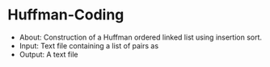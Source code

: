 # Huffman-Coding

<ul>
  <li> About: Construction of a Huffman ordered linked list using insertion sort. </li>
  <li> Input: Text file containing a list of pairs as <char prob> </li>
  <li> Output: A text file </li>
</ul>
  
